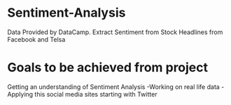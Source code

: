 # Sentiment-Analysis
Data Provided by DataCamp. Extract Sentiment from Stock Headlines from Facebook and Telsa

# Goals to be achieved from project

Getting an understanding of Sentiment Analysis
-Working on real life data
-Applying this social media sites starting with Twitter
